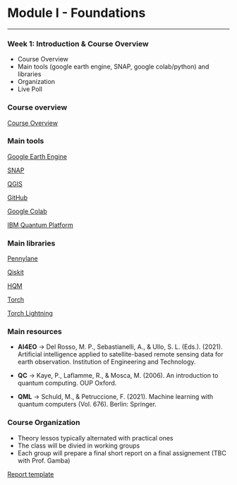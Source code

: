 <!-- .slide: data-background="#E6F7FF" -->

# Module I - Foundations <!-- .element: class="r-fit-text" -->

---

<section data-transition="none">

### Week 1: Introduction & Course Overview <!-- .element: class="r-fit-text" -->

- Course Overview
- Main tools (google earth engine, SNAP, google colab/python) and libraries
- Organization
- Live Poll

</section>

<!-- ============================================================================ -->

<section data-transition="none"> 

### Course overview <!-- .element: class="r-fit-text" -->


<a href="https://alessandrosebastianelli.github.io/qc4eo-slides/overview#/00" target="_blank">Course Overview</a>


</section>

<!-- ============================================================================ -->

<section data-transition="none"> 

### Main tools <!-- .element: class="r-fit-text" -->


<a href="https://earthengine.google.com/" target="_blank">Google Earth Engine</a>

<a href="https://earth.esa.int/eogateway/tools/snap" target="_blank">SNAP</a>

<a href="https://qgis.org/" target="_blank">QGIS</a>

<a href="https://github.com/" target="_blank">GitHub</a>

<a href="http://colab.research.google.com/" target="_blank">Google Colab</a>

<a href="https://quantum.cloud.ibm.com/composer" target="_blank">IBM Quantum Platform</a>

</section>

<!-- ============================================================================ -->

<section data-transition="none"> 

### Main libraries <!-- .element: class="r-fit-text" -->


<a href="https://pennylane.ai/" target="_blank">Pennylane</a>

<a href="https://www.ibm.com/quantum/qiskit" target="_blank">Qiskit</a>

<a href="https://alessandrosebastianelli.github.io/hqm/hqm.html" target="_blank">HQM</a>

<a href="https://pytorch.org/" target="_blank">Torch</a>

<a href="https://lightning.ai/docs/pytorch/stable/" target="_blank">Torch Lightning</a>

</section>

<!-- ============================================================================ -->

<section data-transition="none"> 

### Main resources <!-- .element: class="r-fit-text" -->

- **AI4EO** $\rightarrow$ Del Rosso, M. P., Sebastianelli, A., & Ullo, S. L. (Eds.). (2021). Artificial intelligence applied to satellite-based remote sensing data for earth observation. Institution of Engineering and Technology.

- **QC** $\rightarrow$ Kaye, P., Laflamme, R., & Mosca, M. (2006). An introduction to quantum computing. OUP Oxford.

- **QML** $\rightarrow$ Schuld, M., & Petruccione, F. (2021). Machine learning with quantum computers (Vol. 676). Berlin: Springer.

</section>

<!-- ============================================================================ -->

<section data-transition="none"> 

### Course Organization <!-- .element: class="r-fit-text" -->

- Theory lessos typically alternated with practical ones
- The class will be divied in working groups
- Each group will prepare a final short report on a final assignement (TBC with Prof. Gamba)

<a href="https://www.overleaf.com/read/yktqjbhgsqyt#7f97e0" target="_blank">Report template</a>

</section>
